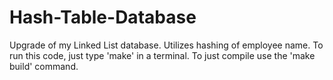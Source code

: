 # Hash-Table-Database
Upgrade of my Linked List database. Utilizes hashing of employee name.
To run this code, just type 'make' in a terminal. To just compile use the 'make build' command.
